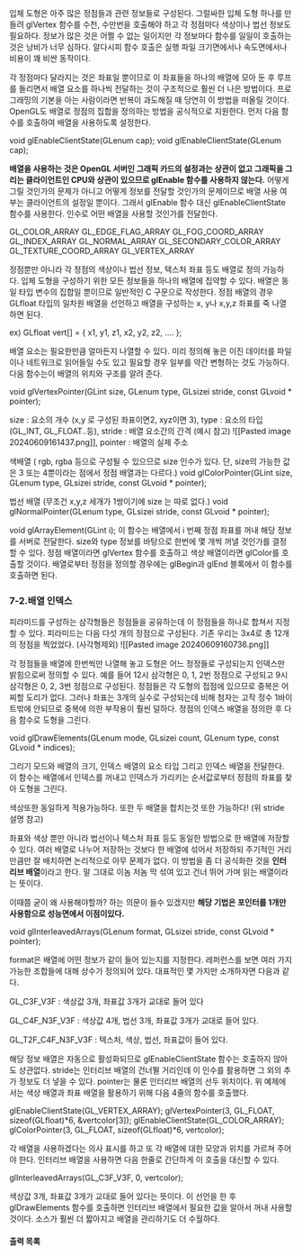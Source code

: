 입체 도형은 아주 많은 정점들과 관련 정보들로 구성된다. 그럴싸한 입체 도형 하나를 만들려 glVertex 함수를 수천, 수만번을 호출해야 하고 각 정점마다 색상이나 법선 정보도 필요하다. 정보가 많은 것은 어쩔 수 없는 일이지만 각 정보마다 함수를 일일이 호출하는 것은 낭비가 너무 심하다. 알다시피 함수 호출은 실행 파일 크기면에서나 속도면에서나 비용이 꽤 비싼 동작이다.

각 정점마다 달라지는 것은 좌표일 뿐이므로 이 좌표들을 하나의 배열에 모아 둔 후 루프를 돌리면서 배열 요소를 하나씩 전달하는 것이 구조적으로 훨씬 더 나은 방법이다. 프로그래밍의 기본을 아는 사람이라면 반복이 과도해질 때 당연히 이 방법을 떠올릴 것이다. OpenGL도 배열로 정점의 집합을 정의하는 방법을 공식적으로 지원한다. 먼저 다음 함수를 호출하여 배열을 사용하도록 설정한다.

void glEnableClientState(GLenum cap);
void glEnableClientState(GLenum cap);

**배열을 사용하는 것은 OpenGL 서버인 그래픽 카드의 설정과는 상관이 없고 그래픽을 그리는 클라이언트인 CPU와 상관이 있으므로 glEnable 함수를 사용하지 않는다.** 어떻게 그릴 것인가의 문제가 아니고 어떻게 정보를 전달할 것인가의 문제이므로 배열 사용 여부는 클라이언트의 설정일 뿐이다. 그래서 glEnable 함수 대신 glEnableClientState 함수를 사용한다. 인수로 어떤 배열을 사용할 것인가를 전달한다.

GL_COLOR_ARRAY
GL_EDGE_FLAG_ARRAY
GL_FOG_COORD_ARRAY
GL_INDEX_ARRAY
GL_NORMAL_ARRAY
GL_SECONDARY_COLOR_ARRAY
GL_TEXTURE_COORD_ARRAY
GL_VERTEX_ARRAY

정점뿐만 아니라 각 정점의 색상이나 법선 정보, 텍스처 좌표 등도 배열로 정의 가능하다. 입체 도형을 구성하기 위한 모든 정보들을 하나의 배열에 집약할 수 있다. 배열은 동일 타입 변수의 집합일 뿐이므로 일반적인 C 구문으로 작성한다. 정점 배열의 경우 GLfloat 타입의 일차원 배열을 선언하고 배열을 구성하는 x, y나 x,y,z 좌표를 죽 나열하면 된다.

ex)  GLfloat vert[] = { x1, y1, z1, x2, y2, z2, .... };

배열 요소는 필요한만큼 얼마든지 나열할 수 있다. 미리 정의해 놓은 이진 데이터를 파일이나 네트워크로 읽어들일 수도 있고 필요할 경우 일부를 약간 변형하는 것도 가능하다. 다음 함수는이 배열의 위치와 구조를 알려 준다. 

void glVertexPointer(GLint size, GLenum type, GLsizei stride, const GLvoid * pointer);

size : 요소의 개수 (x,y 로 구성된 좌표이면2, xyz이면 3),
type : 요소의 타입 (GL_INT, GL_FLOAT..등),
stride : 배열 요소간의 간격 (예시 참고)
![[Pasted image 20240609161437.png]],
pointer : 배열의 실제 주소

색배열 
( rgb, rgba 등으로 구성될 수 있으므로 size 인수가 있다. 
단, size의 가능한 값은 3 또는 4뿐이라는 점에서 정점 배열과는 다르다.)
void glColorPointer(GLint size, GLenum type, GLsizei stride, const GLvoid * pointer);

법선 배열 
(무조건 x,y,z 세개가 1쌍이기에 size 는 따로 없다.)
void glNormalPointer(GLenum type, GLsizei stride, const GLvoid * pointer);

void glArrayElement(GLint i);
이 함수는 배열에서 i 번째 정점 좌표를 꺼내 해당 정보를 서버로 전달한다. size와 type 정보를 바탕으로 한번에 몇 개씩 꺼낼 것인가를 결정할 수 있다. 정점 배열이라면 glVertex 함수를 호출하고 색상 배열이라면 glColor를 호출할 것이다. 배열로부터 정점을 정의할 경우에는 glBegin과 glEnd 블록에서 이 함수를 호출하면 된다.


### 7-2.배열 인덱스

피라미드를 구성하는 삼각형들은 정점들을 공유하는데 이 정점들을 하나로 합쳐서 지정할 수 있다. 피라미드는 다음 다섯 개의 정점으로 구성된다.
기존 우리는 3x4로 총 12개의 정점을 찍었었다. (사각형제외)
![[Pasted image 20240609160736.png]]

각 정점들을 배열에 한번씩만 나열해 놓고 도형은 어느 정정들로 구성되는지 인덱스만 밝힘으로써 정의할 수 있다. 예를 들어 12시 삼각형은 0, 1, 2번 정점으로 구성되고 9시 삼각형은 0, 2, 3번 정점으로 구성된다. 정점들은 각 도형의 접점에 있으므로 중복은 어찌할 도리가 없다. 그러나 좌표는 3개의 실수로 구성되는데 비해 첨자는 고작 정수 1바이트밖에 안되므로 중복에 의한 부작용이 훨씬 덜하다. 정점의 인덱스 배열을 정의한 후 다음 함수로 도형을 그린다.

void glDrawElements(GLenum mode, GLsizei count, GLenum type, const GLvoid * indices);

그리기 모드와 배열의 크기, 인덱스 배열의 요소 타입 그리고 인덱스 배열을 전달한다. 이 함수는 배열에서 인덱스를 꺼내고 인덱스가 가리키는 순서값로부터 정점의 좌표를 찾아 도형을 그린다.

색상또한 동일하게 적용가능하다.
또한 두 배열을 합치는것 또한 가능하다! (위 stride 설명 참고)

좌표와 색상 뿐만 아니라 법선이나 텍스처 좌표 등도 동일한 방법으로 한 배열에 저장할 수 있다. 여러 배열로 나누어 저장하는 것보다 한 배열에 섞어서 저장하되 주기적인 거리만큼만 잘 배치하면 논리적으로 아무 문제가 없다. 이 방법을 좀 더 공식화한 것을 **인터리브 배열**이라고 한다. 말 그대로 이놈 저놈 막 섞여 있고 건너 뛰어 가며 읽는 배열이라는 뜻이다.

이때쯤 굳이 왜 사용해야할까? 하는 의문이 들수 있겠지만 **해당 기법은 포인터를 1개만 사용함으로 성능면에서 이점이있다.**

void glInterleavedArrays(GLenum format, GLsizei stride, const GLvoid * pointer);

format은 배열에 어떤 정보가 같이 들어 있는지를 지정한다. 레퍼런스를 보면 여러 가지 가능한 조합들에 대해 상수가 정의되어 있다. 대표적인 몇 가지만 소개하자면 다음과 같다.

GL_C3F_V3F : 색상값 3개, 좌표값 3개가 교대로 들어 있다

GL_C4F_N3F_V3F : 색상값 4개, 법선 3개, 좌표값 3개가 교대로 들어 있다.

GL_T2F_C4F_N3F_V3F : 텍스처, 색상, 법선, 좌표값이 들어 있다.


해당 정보 배열은 자동으로 활성화되므로 glEnableClientState 함수는 호출하지 않아도 상관없다. stride는 인터리브 배열의 건너뛸 거리인데 이 인수를 활용하면 그 외의 추가 정보도 더 넣을 수 있다. pointer는 물론 인터리브 배열의 선두 위치이다. 위 예제에서는 색상 배열과 좌표 배열을 활용하기 위해 다음 4줄의 함수를 호출했다.

glEnableClientState(GL_VERTEX_ARRAY);
glVertexPointer(3, GL_FLOAT, sizeof(GLfloat)*6, &vertcolor[3]);
glEnableClientState(GL_COLOR_ARRAY);
glColorPointer(3, GL_FLOAT, sizeof(GLfloat)*6, vertcolor);

각 배열을 사용하겠다는 의사 표시를 하고 또 각 배열에 대한 모양과 위치를 가르쳐 주어야 한다. 인터리브 배열을 사용하면 다음 한줄로 간단하게 이 호출을 대신할 수 있다.

glInterleavedArrays(GL_C3F_V3F, 0, vertcolor);

색상값 3개, 좌표값 3개가 교대로 들어 있다는 뜻이다. 이 선언을 한 후 glDrawElements 함수를 호출하면 인터리브 배열에서 필요한 값을 알아서 꺼내 사용할 것이다. 소스가 훨씬 더 짧아지고 배열을 관리하기도 더 수월하다.

#### 출력 목록
